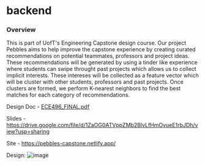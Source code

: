 # backend

### Overview
This is part of UofT's Engineering Capstone design course. Our project Pebbles aims to help improve the capstone
experience by creating curated recommendations on potential teammates, professors and project ideas. These recommendations
will be generated by using a tinder like experience where students can swipe throught past projects which allows us to collect
implicit interests. These intereses will be collected as a feature vector which will be cluster with other students, professors and past projects. Once clusters are formed, we perform K-nearest neighbors to find the best matches for each category of recommendations.

Design Doc - [ECE496_FINAL.pdf](https://github.com/pebbles-capstone/backend/files/9450423/ECE496_FINAL.pdf)

Slides - https://drive.google.com/file/d/1ZaOG0ATVppZMb2BlvLfHmOvueE1rbJDh/view?usp=sharing

Site - https://pebbles-capstone.netlify.app/

Design:
![image](https://user-images.githubusercontent.com/39069859/187371500-7a680de9-31db-480e-9ee8-26628e45e7fe.png)

